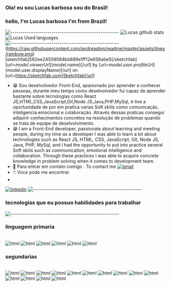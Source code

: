 ### Ola! eu sou Lucas barbosa sou do Brasil!
### hello, I'm Lucas barbosa I'm from Brazil!
![-----------------------------------------------------](https://raw.githubusercontent.com/andreasbm/readme/master/assets/lines/rainbow.png)
![Lucas github stats](https://github-readme-stats.vercel.app/api?username=lucasbarbosa332&show_icons=true&theme=dark)![Lucas Used languages](https://github-readme-stats.vercel.app/api/top-langs/?username=lucasbarbosa332&langs_count=8)
![-----------------------------------------------------](https://raw.githubusercontent.com/andreasbm/readme/master/assets/lines/rainbow.png)
(https://raw.githubusercontent.com/andreasbm/readme/master/assets/lines/rainbow.png)
[sketchfab]562ee24508584bb889e1ff12e656abe5[/sketchfab] [url=${model.viewerUrl}]${model.name}[/url] by [url=${model.user.profileUrl}]${model.user.displayName}[/url] on [url=https://sketchfab.com]Sketchfab[/url]
* 😁 Sou deselvolvedor Front-End, apaixonado por aprender e conhecer pessoas, durante meu tempo como deselvolvedor fui capaz de aprender bastante sobre tecnologias como React JS,HTML,CSS,JavaScript,Git,Node JS,Java,PHP,MySql, é tive a oportunidade de por em pratica varias Soft skiils como comunicação, inteligencia emocional e colaboração. Através dessas praticas consegui adquirir conhecimentos concretos na resolução de problemas quando se trata de equipe de deselvolvimento.
* 😁 I am a Front-End developer, passionate about learning and meeting people, during my time as a developer I was able to learn a lot about technologies such as React JS, HTML, CSS, JavaScript, Git, Node JS, Java, PHP, MySql, and I had the opportunity to put into practice several Soft skiils such as communication, emotional intelligence and collaboration. Through these practices I was able to acquire concrete knowledge in problem solving when it comes to development team.
* 📩 Para entrar em contato comigo : To contact me  [![gmail](https://img.shields.io/badge/Gmail-D14836?style=for-the-badge&logo=gmail&logoColor=white)](lucasraphael332@gmail.com)
* 🖱️ Voce pode me encontrar
* 
[![linkedin](https://img.shields.io/badge/LinkedIn-0077B5?style=for-the-badge&logo=linkedin&logoColor=white)](https://www.linkedin.com/in/lucas-barbosa-2b5b58238)
![-----------------------------------------------------](https://raw.githubusercontent.com/andreasbm/readme/master/assets/lines/rainbow.png)
### tecnologias que eu possuo habilidades para trabalhar 
![-----------------------------------------------------](https://raw.githubusercontent.com/andreasbm/readme/master/assets/lines/rainbow.png)
### linguagem primaria 

<div>
</div>
<div style="dispaly: inline_block"><br/>
  <img aling="center" alt="html" src="https://img.shields.io/badge/HTML-239120?style=for-the-badge&logo=html5&logoColor=white"/>
  <img aling="center" alt="html" src="https://img.shields.io/badge/CSS-239120?&style=for-the-badge&logo=css3&logoColor=white"/>
  <img aling="center" alt="html" src="https://img.shields.io/badge/JavaScript-F7DF1E?style=for-the-badge&logo=javascript&logoColor=black"/>
  <img aling="center" alt="html" src="https://img.shields.io/badge/Java-ED8B00?style=for-the-badge&logo=openjdk&logoColor=white"/>
  <img aling="center" alt="html" src="https://img.shields.io/badge/C%2B%2B-00599C?style=for-the-badge&logo=c%2B%2B&logoColor=white"/>
  <img aling="center" alt="html" src="https://img.shields.io/badge/MySQL-00000F?style=for-the-badge&logo=mysql&logoColor=white"/>
</div>

### segundarias 

<div style="dispaly: inline_block"><br/>
<img aling="center" alt="html" src="https://img.shields.io/badge/PHP-777BB4?style=for-the-badge&logo=php&logoColor=white"/>
<img aling="center" alt="html" src="https://img.shields.io/badge/Ruby-CC342D?style=for-the-badge&logo=ruby&logoColor=white"/>
<img aling="center" alt="html" src="https://img.shields.io/badge/Python-14354C?style=for-the-badge&logo=python&logoColor=white"/>
<img aling="center" alt="html" src="https://img.shields.io/badge/Node.js-43853D?style=for-the-badge&logo=node.js&logoColor=white"/>
<img aling="center" alt="html" src="https://img.shields.io/badge/TypeScript-007ACC?style=for-the-badge&logo=typescript&logoColor=white"/>
<img aling="center" alt="html" src="https://img.shields.io/badge/C%23-239120?style=for-the-badge&logo=c-sharp&logoColor=white"/>
<img aling="center" alt="html" src="https://img.shields.io/badge/Scala-DC322F?style=for-the-badge&logo=scala&logoColor=white"/>
<img aling="center" alt="html" src="https://img.shields.io/badge/Express.js-404D59?style=for-the-badge"/>
<img aling="center" alt="html" src="https://img.shields.io/badge/React-20232A?style=for-the-badge&logo=react&logoColor=61DAFB"/>
<img aling="center" alt="html" src="https://img.shields.io/badge/Vue.js-35495E?style=for-the-badge&logo=vue.js&logoColor=4FC08D"/>
<img aling="center" alt="html" src="https://img.shields.io/badge/Bootstrap-563D7C?style=for-the-badge&logo=bootstrap&logoColor=white"/>
<img aling="center" alt="html" src="https://img.shields.io/badge/jQuery-0769AD?style=for-the-badge&logo=jquery&logoColor=white"/>
<img aling="center" alt="html" src="https://img.shields.io/badge/Django-092E20?style=for-the-badge&logo=django&logoColor=white"/>
<img aling="center" alt="html" src="https://img.shields.io/badge/Microsoft_SQL_Server-CC2927?style=for-the-badge&logo=microsoft-sql-server&logoColor=white"/>
</div>

